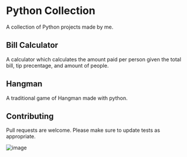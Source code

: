 # Python Collection


A collection of Python projects made by me.




## Bill Calculator

A calculator which calculates the amount paid per person given the total bill, tip precentage, and amount of people. 



## Hangman

A traditional game of Hangman made with python. 



## Contributing
Pull requests are welcome. Please make sure to update tests as appropriate.



![image](https://github.com/Iced-code/Py_Collection/blob/main/mojave.jpg?raw=true)
